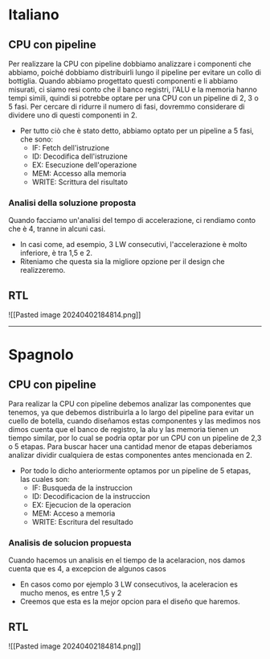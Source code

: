 
# Italiano


## CPU con pipeline
Per realizzare la CPU con pipeline dobbiamo analizzare i componenti che abbiamo, poiché dobbiamo distribuirli lungo il pipeline per evitare un collo di bottiglia. Quando abbiamo progettato questi componenti e li abbiamo misurati, ci siamo resi conto che il banco registri, l'ALU e la memoria hanno tempi simili, quindi si potrebbe optare per una CPU con un pipeline di 2, 3 o 5 fasi. Per cercare di ridurre il numero di fasi, dovremmo considerare di dividere uno di questi componenti in 2.

- Per tutto ciò che è stato detto, abbiamo optato per un pipeline a 5 fasi, che sono:
   - IF: Fetch dell'istruzione
   - ID: Decodifica dell'istruzione
   - EX: Esecuzione dell'operazione
   - MEM: Accesso alla memoria
   - WRITE: Scrittura del risultato

### Analisi della soluzione proposta
Quando facciamo un'analisi del tempo di accelerazione, ci rendiamo conto che è 4, tranne in alcuni casi.
- In casi come, ad esempio, 3 LW consecutivi, l'accelerazione è molto inferiore, è tra 1,5 e 2.
- Riteniamo che questa sia la migliore opzione per il design che realizzeremo.

## RTL
![[Pasted image 20240402184814.png]]

---


# Spagnolo
## CPU con pipeline 
Para realizar la CPU con pipeline debemos analizar las componentes que tenemos, ya que debemos distribuirla a lo largo del pipeline para evitar un cuello de botella, cuando diseñamos estas componentes y las medimos nos dimos cuenta que el banco de registro, la alu y las memoria tienen un tiempo similar, por lo cual se podria optar por un CPU con un pipeline de 2,3 o 5 etapas. Para buscar hacer una cantidad menor de etapas deberiamos analizar dividir cualquiera de estas componentes antes mencionada en 2.
- Por todo lo dicho anteriormente optamos por un pipeline de 5 etapas, las cuales son:
	- IF: Busqueda de la instruccion
	- ID: Decodificacion de la instruccion
	- EX: Ejecucion de la operacion
	- MEM: Acceso a memoria
	- WRITE: Escritura del resultado

### Analisis de solucion propuesta
Cuando hacemos un analisis en el tiempo de la acelaracion, nos damos cuenta que es 4, a excepcion de algunos casos
- En casos como por ejemplo 3 LW consecutivos, la aceleracion es mucho menos, es entre 1,5 y 2
- Creemos que esta es la mejor opcion para el diseño que haremos.

## RTL
![[Pasted image 20240402184814.png]]


